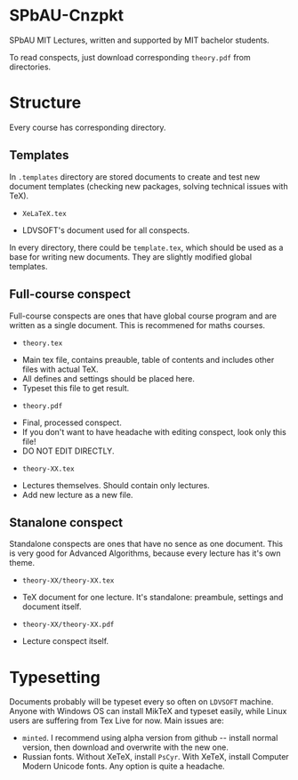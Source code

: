SPbAU-Cnzpkt
============

SPbAU MIT Lectures, written and supported by MIT bachelor students.

To read conspects, just download corresponding `theory.pdf` from directories.

Structure
=========

Every course has corresponding directory.

Templates
---------

In `.templates` directory are stored documents to create and test new document templates (checking new packages, solving technical issues with TeX).

* `XeLaTeX.tex`
- LDVSOFT's document used for all conspects.

In every directory, there could be `template.tex`, which should be used as a base for writing new documents. 
They are slightly modified global templates.

Full-course conspect
--------------------

Full-course conspects are ones that have global course program and are written as a single document. 
This is recommened for maths courses.

* `theory.tex`
- Main tex file, contains preauble, table of contents and includes other files with actual TeX.
- All defines and settings should be placed here.
- Typeset this file to get result.
* `theory.pdf`
- Final, processed conspect.
- If you don't want to have headache with editing conspect, look only this file!
- DO NOT EDIT DIRECTLY.
* `theory-XX.tex`
- Lectures themselves. Should contain only lectures.
- Add new lecture as a new file.

Stanalone conspect
------------------

Standalone conspects are ones that have no sence as one document. 
This is very good for Advanced Algorithms, because every lecture has it's own theme.

* `theory-XX/theory-XX.tex`
- TeX document for one lecture. It's standalone: preambule, settings and document itself.
* `theory-XX/theory-XX.pdf`
- Lecture conspect itself.

Typesetting
===========

Documents probably will be typeset every so often on `LDVSOFT` machine. 
Anyone with Windows OS can install MikTeX and typeset easily, while Linux users are suffering from Tex Live for now. Main issues are:

* `minted`. I recommend using alpha version from github -- install normal version, then download and overwrite with the new one.
* Russian fonts. Without XeTeX, install `PsCyr`. With XeTeX, install Computer Modern Unicode fonts. Any option is quite a headache. 
